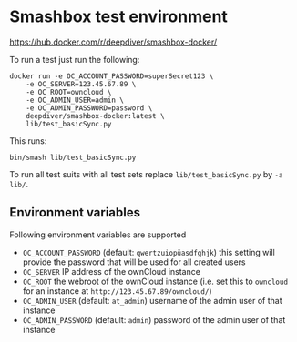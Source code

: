 # Smashbox test environment

https://hub.docker.com/r/deepdiver/smashbox-docker/

To run a test just run the following:

	docker run -e OC_ACCOUNT_PASSWORD=superSecret123 \
		-e OC_SERVER=123.45.67.89 \
		-e OC_ROOT=owncloud \
		-e OC_ADMIN_USER=admin \
		-e OC_ADMIN_PASSWORD=password \
		deepdiver/smashbox-docker:latest \
		lib/test_basicSync.py

This runs:

	bin/smash lib/test_basicSync.py

To run all test suits with all test sets replace `lib/test_basicSync.py` by `-a lib/`.

## Environment variables

Following environment variables are supported

* `OC_ACCOUNT_PASSWORD` (default: `qwertzuiopüasdfghjk`) this setting will provide the password that will be used for all created users
* `OC_SERVER` IP address of the ownCloud instance
* `OC_ROOT` the webroot of the ownCloud instance (i.e. set this to `owncloud` for an instance at `http://123.45.67.89/owncloud/`)
* `OC_ADMIN_USER` (default: `at_admin`) username of the admin user of that instance
* `OC_ADMIN_PASSWORD` (default: `admin`) password of the admin user of that instance
